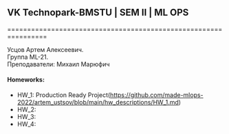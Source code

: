 ## VK Technopark-BMSTU | SEM II | ML OPS

================================================================ 
  
Усцов Артем Алексеевич.  
Группа ML-21.  
Преподаватели: Михаил Марюфич  

#### Homeworks:
- HW_1: Production Ready Project(https://github.com/made-mlops-2022/artem_ustsov/blob/main/hw_descriptions/HW_1.md)
- HW_2:
- HW_3:
- HW_4:
